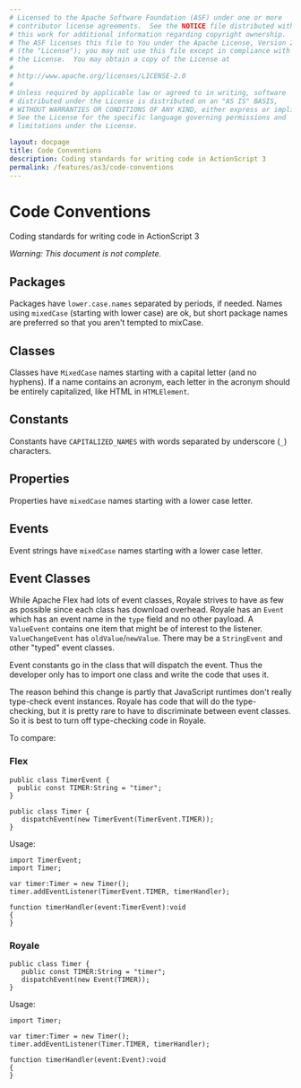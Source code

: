 ```yaml
---
# Licensed to the Apache Software Foundation (ASF) under one or more
# contributor license agreements.  See the NOTICE file distributed with
# this work for additional information regarding copyright ownership.
# The ASF licenses this file to You under the Apache License, Version 2.0
# (the "License"); you may not use this file except in compliance with
# the License.  You may obtain a copy of the License at
# 
# http://www.apache.org/licenses/LICENSE-2.0
# 
# Unless required by applicable law or agreed to in writing, software
# distributed under the License is distributed on an "AS IS" BASIS,
# WITHOUT WARRANTIES OR CONDITIONS OF ANY KIND, either express or implied.
# See the License for the specific language governing permissions and
# limitations under the License.

layout: docpage
title: Code Conventions
description: Coding standards for writing code in ActionScript 3
permalink: /features/as3/code-conventions
---
```


# Code Conventions

Coding standards for writing code in ActionScript 3

*Warning:  This document is not complete.*

## Packages

Packages have `lower.case.names` separated by periods, if needed. Names using `mixedCase` (starting with lower case) are ok, but short package names are preferred so that you aren't tempted to mixCase.

## Classes

Classes have `MixedCase` names starting with a capital letter (and no hyphens). If a name contains an acronym, each letter in the acronym should be entirely capitalized, like HTML in `HTMLElement`.

## Constants

Constants have `CAPITALIZED_NAMES` with words separated by underscore (`_`) characters.

## Properties

Properties have `mixedCase` names starting with a lower case letter.

## Events

Event strings have `mixedCase` names starting with a lower case letter.

## Event Classes

While Apache Flex had lots of event classes, Royale strives to have as few as possible since each class has download overhead. Royale has an `Event` which has an event name in the `type` field and no other payload. A `ValueEvent` contains one item that might be of interest to the listener. `ValueChangeEvent` has `oldValue`/`newValue`. There may be a `StringEvent` and other "typed" event classes.

Event constants go in the class that will dispatch the event. Thus the developer only has to import one class and write the code that uses it.

The reason behind this change is partly that JavaScript runtimes don't really type-check event instances. Royale has code that will do the type-checking, but it is pretty rare to have to discriminate between event classes. So it is best to turn off type-checking code in Royale.

To compare:

### Flex

```as3
public class TimerEvent {
  public const TIMER:String = "timer";
}

public class Timer {
   dispatchEvent(new TimerEvent(TimerEvent.TIMER));
}
```

Usage:

```as3
import TimerEvent;
import Timer;

var timer:Timer = new Timer();
timer.addEventListener(TimerEvent.TIMER, timerHandler);

function timerHandler(event:TimerEvent):void
{
}
```

### Royale

```as3
public class Timer {
   public const TIMER:String = "timer";
   dispatchEvent(new Event(TIMER));
}
```

Usage:

```as3
import Timer;

var timer:Timer = new Timer();
timer.addEventListener(Timer.TIMER, timerHandler);

function timerHandler(event:Event):void
{
}
```
